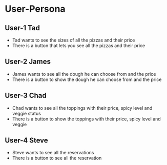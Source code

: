 # User-Persona

## User-1 Tad
- Tad wants to see the sizes of all the pizzas and their price
- There is a button that lets you see all the pizzas and their price
## User-2 James
- James wants to see all the dough he can choose from and the price
- There is a button to show the dough he can choose from and the price
## User-3 Chad
- Chad wants to see all the toppings with their price, spicy level and veggie status
- There is a button to show the toppings with their price, spicy level and veggie
## User-4 Steve
- Steve wants to see all the reservations
- There is a button to see all the reservation